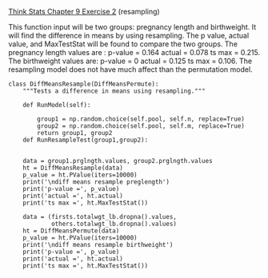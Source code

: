 [Think Stats Chapter 9 Exercise 2](http://greenteapress.com/thinkstats2/html/thinkstats2010.html#toc90) (resampling)

This function input will be two groups: pregnancy length and birthweight. It will find the difference in means by using resampling. The  p value, actual value, and MaxTestStat will be found to compare the two groups.
The pregnancy length values are : p-value = 0.164 actual = 0.078 ts max = 0.215. The birthweight values are:  p-value = 0 actual = 0.125
ts max = 0.106. The resampling model does not have much affect than the permutation model.

```
class DiffMeansResample(DiffMeansPermute):
    """Tests a difference in means using resampling."""
    
    def RunModel(self):
      
        group1 = np.random.choice(self.pool, self.n, replace=True)
        group2 = np.random.choice(self.pool, self.m, replace=True)
        return group1, group2
    def RunResampleTest(group1,group2):
   

    data = group1.prglngth.values, group2.prglngth.values
    ht = DiffMeansResample(data)
    p_value = ht.PValue(iters=10000)
    print('\ndiff means resample preglength')
    print('p-value =', p_value)
    print('actual =', ht.actual)
    print('ts max =', ht.MaxTestStat())

    data = (firsts.totalwgt_lb.dropna().values,
            others.totalwgt_lb.dropna().values)
    ht = DiffMeansPermute(data)
    p_value = ht.PValue(iters=10000)
    print('\ndiff means resample birthweight')
    print('p-value =', p_value)
    print('actual =', ht.actual)
    print('ts max =', ht.MaxTestStat())
